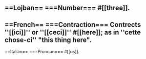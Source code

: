 ==Lojban==
===Number===
#[[three]].
----
==French==
===Contraction===
Contrects ''[[ici]]'' or ''[[ceci]]''
#[[here]]; as in ''cette chose-ci'' "this thing here".
----
==Italian==
===Pronoun===
#[[us]].